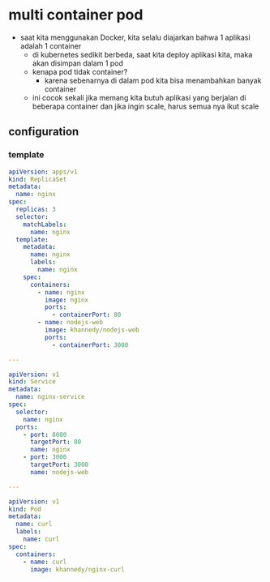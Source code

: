 # multi container pod
- saat kita menggunakan Docker, kita selalu diajarkan bahwa 1 aplikasi adalah 1 container
  - di kubernetes sedikit berbeda, saat kita deploy aplikasi kita, maka akan disimpan dalam 1 pod
  - kenapa pod tidak container?
    - karena sebenarnya di dalam pod kita bisa menambahkan banyak container
  - ini cocok sekali jika  memang kita butuh aplikasi yang berjalan di beberapa container dan jika ingin scale, harus semua nya ikut scale

## configuration
### template
```yaml
apiVersion: apps/v1
kind: ReplicaSet
metadata:
  name: nginx
spec:
  replicas: 3
  selector:
    matchLabels:
      name: nginx
  template:
    metadata:
      name: nginx
      labels:
        name: nginx
    spec:
      containers:
        - name: nginx
          image: nginx
          ports:
            - containerPort: 80
        - name: nodejs-web
          image: khannedy/nodejs-web
          ports:
            - containerPort: 3000

---

apiVersion: v1
kind: Service
metadata:
  name: nginx-service
spec:
  selector:
    name: nginx
  ports:
    - port: 8080
      targetPort: 80
      name: nginx
    - port: 3000
      targetPort: 3000
      name: nodejs-web

---

apiVersion: v1
kind: Pod
metadata:
  name: curl
  labels:
    name: curl
spec:
  containers:
    - name: curl
      image: khannedy/nginx-curl
```